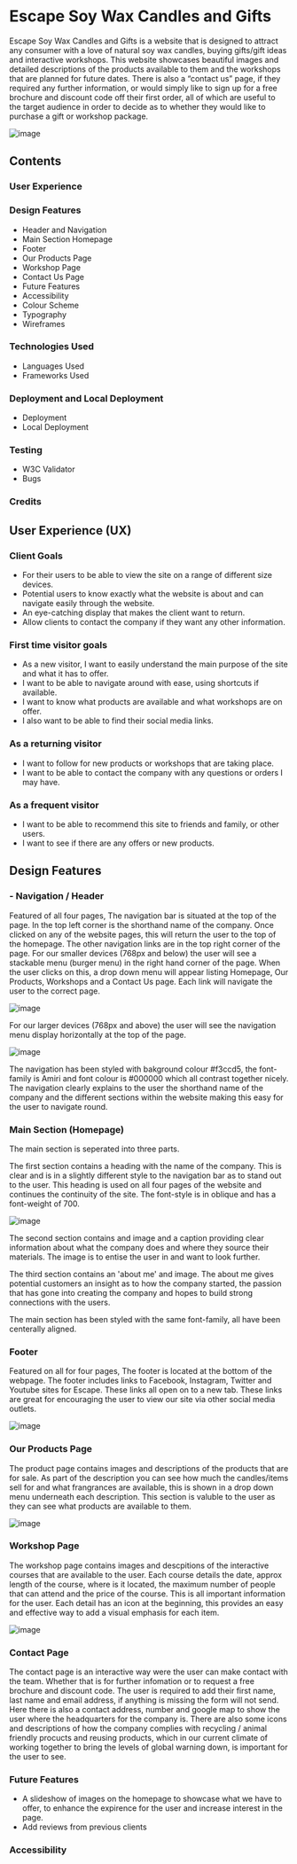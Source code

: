 # Escape Soy Wax Candles and Gifts

Escape Soy Wax Candles and Gifts is a website that is designed to attract any consumer with a love of natural soy wax candles, buying gifts/gift ideas and interactive workshops. This website showcases beautiful images and detailed descriptions of the products available to them and the workshops that are planned for future dates. There is also a “contact us” page, if they required any further information, or would simply like to sign up for a free brochure and discount code off their first order, all of which are useful to the target audience in order to decide as to whether they would like to purchase a gift or workshop package. 

![image](https://github.com/NatalieLockyer/Escape/assets/137916682/5c93fa91-b9fc-48d8-97fe-4f3989cf0be7)

## Contents

### User Experience

### Design Features
* Header and Navigation
* Main Section Homepage
* Footer
* Our Products Page
* Workshop Page
* Contact Us Page
* Future Features
* Accessibility
* Colour Scheme
* Typography
* Wireframes

### Technologies Used
* Languages Used
* Frameworks Used

### Deployment and Local Deployment
* Deployment 
* Local Deployment

### Testing
* W3C Validator
* Bugs

### Credits 

## User Experience (UX)

### Client Goals

* For their users to be able to view the site on a range of different size devices.
*	Potential users to know exactly what the website is about and can navigate easily through the website. 
*	An eye-catching display that makes the client want to return.
*	Allow clients to contact the company if they want any other information.

### First time visitor goals 

*	As a new visitor, I want to easily understand the main purpose of the site and what it has to offer.
*	I want to be able to navigate around with ease, using shortcuts if available.
*	I want to know what products are available and what workshops are on offer.
*	I also want to be able to find their social media links.

### As a returning visitor

*	I want to follow for new products or workshops that are taking place.
*	I want to be able to contact the company with any questions or orders I may have.

### As a frequent visitor

*	I want to be able to recommend this site to friends and family, or other users.
*	I want to see if there are any offers or new products. 


## Design Features

### - Navigation / Header

Featured of all four pages, The navigation bar is situated at the top of the page. In the top left corner is the shorthand name of the company. Once clicked on any of the website pages, this will return the user to the top of the homepage. 
The other navigation links are in the top right corner of the page. For our smaller devices (768px and below) the user will see a stackable menu (burger menu) in the right hand corner of the page. When the user clicks on this, a drop down menu will appear listing Homepage, Our Products, Workshops and a Contact Us page. Each link will navigate the user to the correct page. 

![image](https://github.com/NatalieLockyer/Escape/assets/137916682/47fd6eb4-458e-48b5-baa8-0e3bdc898edb)

For our larger devices (768px and above) the user will see the navigation menu display horizontally at the top of the page.

![image](https://github.com/NatalieLockyer/Escape/assets/137916682/a8eb42cb-b88b-4bb4-8973-872f5fd16cc8)

The navigation has been styled with bakground colour #f3ccd5, the font-family is Amiri and font colour is #000000 which all contrast together nicely. The navigation clearly explains to the user the shorthand name of the company and the different sections within the website making this easy for the user to navigate round.

### Main Section (Homepage)
  The main section is seperated into three parts.  

The first section contains a heading with the name of the company. This is clear and is in a slightly different style to the              navigation bar as to stand out to the user. This heading is used on all four pages of the website and continues the continuity of the     site. The font-style is in oblique and has a font-weight of 700.

![image](https://github.com/NatalieLockyer/Escape/assets/137916682/1a3dbd56-bf7e-4878-b673-9fb2adbed7d7)

The second section contains and image and a caption providing clear information about what the company does and where they source        their materials. The image is to entise the user in and want to look further.

The third section contains an 'about me' and image. The about me gives potential customers an insight as to how the company started,      the passion that has gone into creating the company and hopes to build strong connections with the users.

The main section has been styled with the same font-family, all have been centerally aligned. 

### Footer

Featured on all for four pages, The footer is located at the bottom of the webpage. The footer includes links to Facebook, Instagram, Twitter and Youtube sites for Escape. These links all open on to a new tab. These links are great for encouraging the user to view our site via other social media outlets. 

![image](https://github.com/NatalieLockyer/Escape/assets/137916682/0a975623-870a-4bb3-b752-c67efc3ed677)

### Our Products Page

The product page contains images and descriptions of the products that are for sale. As part of the description you can see how much the candles/items sell for and what frangrances are available, this is shown in a drop down menu underneath each description. 
This section is valuble to the user as they can see what products are available to them.

![image](https://github.com/NatalieLockyer/Escape/assets/137916682/2883db29-e8ed-458a-aea7-f28a919c9d60)

### Workshop Page

The workshop page contains images and descpitions of the interactive courses that are available to the user. Each course details the date, approx length of the course, where is it located, the maximum number of people that can attend and the price of the course. This is all important information for the user. Each detail has an icon at the beginning, this provides an easy and effective way to add a visual emphasis for each item. 

![image](https://github.com/NatalieLockyer/Escape/assets/137916682/aaa104e1-4424-463c-98a6-5795bbe94235)

### Contact Page

The contact page is an interactive way were the user can make contact with the team. Whether that is for further infomation or to request a free brochure and discount code. The user is required to add their first name, last name and email address, if anything is missing the form will not send.
Here there is also a contact address, number and google map to show the user where the headquarters for the company is. 
There are also some icons and descriptions of how the company complies with recycling / animal friendly procucts and reusing products,  which in our current climate of working together to bring the levels of global warning down, is important for the user to see. 


### Future Features

* A slideshow of images on the homepage to showcase what we have to offer, to enhance the expirence for the user and increase interest in the page.
* Add reviews from previous clients

### Accessibility

